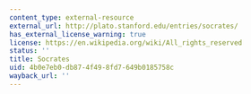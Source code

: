 ```yaml
---
content_type: external-resource
external_url: http://plato.stanford.edu/entries/socrates/
has_external_license_warning: true
license: https://en.wikipedia.org/wiki/All_rights_reserved
status: ''
title: Socrates
uid: 4b0e7eb0-db87-4f49-8fd7-649b0185758c
wayback_url: ''
---
```

